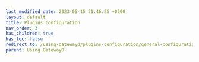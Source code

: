```yaml
---
last_modified_date: 2023-05-15 21:46:25 +0200
layout: default
title: Plugins Configuration
nav_order: 3
has_children: true
has_toc: false
redirect_to: /using-gatewayd/plugins-configuration/general-configurations
parent: Using GatewayD
---
```

